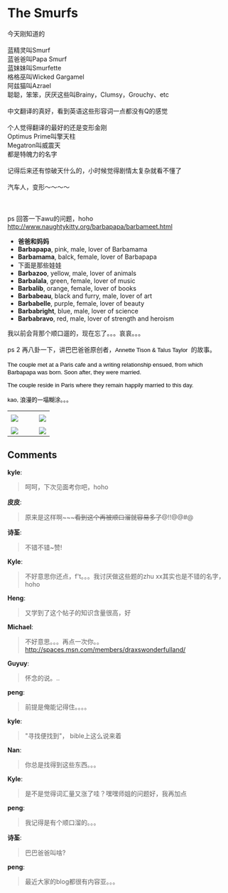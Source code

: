 # The Smurfs

<div id="msgcns!9884D0A402622CB2!2106" class="bvMsg">今天刚知道的<br /> <br /> 蓝精灵叫Smurf<br />
蓝爸爸叫Papa Smurf<br />
蓝妹妹叫Smurfette<br />
格格巫叫Wicked Gargamel<br />
阿兹猫叫Azrael<br />
聪聪，笨笨，厌厌这些叫Brainy，Clumsy，Grouchy、etc<br />
<br />
中文翻译的真好，看到英语这些形容词一点都没有Q的感觉<br />
<br />
个人觉得翻译的最好的还是变形金刚<br />
Optimus Prime叫擎天柱<br />
Megatron叫威震天<br />
都是特魄力的名字<br />
<br />
记得后来还有惊破天什么的，小时候觉得剧情太复杂就看不懂了<br />
<br />
汽车人，变形～～～～   <br />
<br />
<br />
<br />
ps 回答一下awu的问题，hoho<br /><a href="http://www.naughtykitty.org/barbapapa/barbameet.html">
http://www.naughtykitty.org/barbapapa/barbameet.html</a><br />
<ul>
  <li><span style="font-weight:bold;">爸爸和妈妈</span><br />
  </li>
  <li><b>Barbapapa</b>, pink, male, lover of Barbamama</li>
  <li><b>Barbamama</b>, balck, female, lover of Barbapapa<br />
  </li>
  <li>下面是那些娃娃<br />
  </li>
<li><b>Barbazoo</b>, yellow, male, lover of animals</li><li><b>Barbalala</b>, green, female, lover of music</li><li><b>Barbalib</b>, orange, female, lover of books</li><li><b>Barbabeau</b>, black and furry, male, lover of art</li><li><b>Barbabelle</b>, purple, female, lover of beauty</li><li><b>Barbabright</b>, blue, male, lover of science</li><li><b>Barbabravo</b>, red, male, lover of strength and heroism</li>
</ul>
我以前会背那个顺口遛的，现在忘了。。。哀哀。。。<br />
<br />
ps 2 再八卦一下，讲巴巴爸爸原创者，<font color="#000000" face="Helvetica, Arial, Futura" size="2">Annette 
          Tison &amp; </font><font color="#000000" face="Helvetica, Arial, Futura" size="2">
          Talus Taylor  </font>的故事。<br />
<br />
<font color="#000000" face="Helvetica, Arial, Futura" size="2"> The
couple met at a Paris cafe and a writing relationship ensued, from
which Barbapapa was born. Soon after, they were married.</font> 

<font color="#000000" face="Helvetica, Arial, Futura" size="2">The 
          couple reside in Paris where they remain happily married to this day.<br />
<br />
kao, 浪漫的一塌糊涂。。。<br />
</font></div><table cellspacing="0" border="0"><tr><td></td></tr><tr><td valign="top"><a href="http://byfiles.storage.live.com/y1pzrSIzWkpDV3hgvIQ2t7znSofzzZzzLEfWgu73c3WN-qUoccw-B7mHIY3EBrq91PhdsPTRZOcJD0" target="_blank" rel="WLPP;url=http://byfiles.storage.live.com/y1pzrSIzWkpDV3hgvIQ2t7znSofzzZzzLEfWgu73c3WN-qUoccw-B7mHIY3EBrq91PhdsPTRZOcJD0;cnsid=cns&#033;9884D0A402622CB2&#033;2107"><img src="http://byfiles.storage.live.com/y1pzrSIzWkpDV3hgvIQ2t7znSofzzZzzLEf2GIU3PhgvsgCdkE-yHdrjU1WGs966xU0X85OYn-uLVE" border="0" /></a></td><td width="15"></td><td valign="top"><a href="http://byfiles.storage.live.com/y1p0bvWwCbDqTBB0p0wPAfRNXEgKtN2GCfJmTKmYfS1KCZYHk3oPCOID_6XIoCFvld3Rd_GNc8jIhk" target='_blank' rel="WLPP;url=http://byfiles.storage.live.com/y1p0bvWwCbDqTBB0p0wPAfRNXEgKtN2GCfJmTKmYfS1KCZYHk3oPCOID_6XIoCFvld3Rd_GNc8jIhk;cnsid=cns&#033;9884D0A402622CB2&#033;2108"><img src="http://byfiles.storage.live.com/y1p0bvWwCbDqTBB0p0wPAfRNXEgKtN2GCfJ7b2-dKYXCh2dGGwtrnHLR0kAskfiUj3Py4o1QiX73TA" border="0" /></a></td></tr><tr><td></td></tr><tr><td valign="top"><a href="http://byfiles.storage.live.com/y1p0bvWwCbDqTAKTt8J5pE7aZ3cja5b8oHw3Iz9XESoAn9QWt3YKwTH0x0VD0CHXrFJEuKIsmtf1JY" target="_blank" rel="WLPP;url=http://byfiles.storage.live.com/y1p0bvWwCbDqTAKTt8J5pE7aZ3cja5b8oHw3Iz9XESoAn9QWt3YKwTH0x0VD0CHXrFJEuKIsmtf1JY;cnsid=cns&#033;9884D0A402622CB2&#033;2109"><img src="http://byfiles.storage.live.com/y1p0bvWwCbDqTAKTt8J5pE7aZ3cja5b8oHwoavPnV6L507tY0b4z9B95p-qMGtXJjFPenLrJK4QxC8" border="0" /></a></td><td width="15"></td><td valign="top"><a href="http://byfiles.storage.live.com/y1ptkm4u-Vh11ncWMJtl__2uk_nDy3AdoIMGvwVc8cYmYPk-m76OxcU3orrhjKFt8jNKG5vu4-zHwY" target='_blank' rel="WLPP;url=http://byfiles.storage.live.com/y1ptkm4u-Vh11ncWMJtl__2uk_nDy3AdoIMGvwVc8cYmYPk-m76OxcU3orrhjKFt8jNKG5vu4-zHwY;cnsid=cns&#033;9884D0A402622CB2&#033;2114"><img src="http://byfiles.storage.live.com/y1ptkm4u-Vh11ncWMJtl__2uk_nDy3AdoIM0M7HesOXDF_gLbt10fFvsxlrHespf7JZZDX2-9ip2Uo" border="0" /></a></td></tr></table>

## Comments

**kyle**:
> 呵呵，下次见面考你吧，hoho

**皮皮**:
> 原来是这样啊~~~~~看到这个再被顺口溜就容易多了~~@!!@@#@

**诗荃**:
> 不错不错~赞!

**Kyle**:
> 不好意思你还点，f\'t。。。我讨厌做这些题的zhu xx其实也是不错的名字，hoho

**Heng**:
> 又学到了这个帖子的知识含量很高，好

**Michael**:
> 不好意思。。。再点一次你。。http://spaces.msn.com/members/draxswonderfulland/

**Guyuy**:
> 怀念的说。..

**peng**:
> 前提是俺能记得住。。。。

**kyle**:
> &quot;寻找便找到&quot;， bible上这么说来着

**Nan**:
> 你总是找得到这些东西。。。

**Kyle**:
> 是不是觉得词汇量又涨了哇？嘿嘿师姐的问题好，我再加点

**peng**:
> 我记得是有个顺口溜的。。。

**诗荃**:
> 巴巴爸爸叫啥?

**peng**:
> 最近大家的blog都很有内容亚。。。

